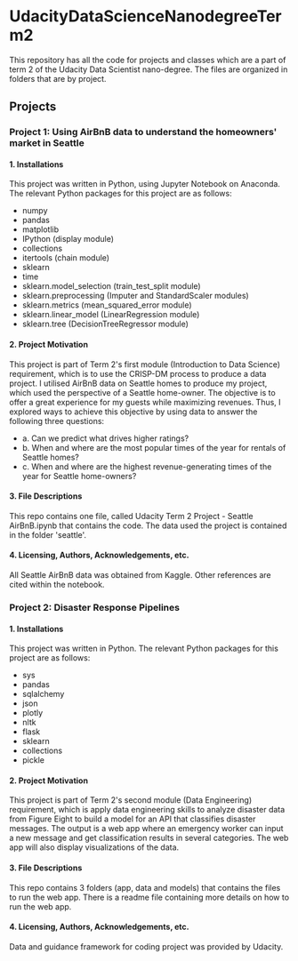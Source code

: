 # UdacityDataScienceNanodegreeTerm2

This repository has all the code for projects and classes which are a part of term 2 of the Udacity Data Scientist nano-degree. The files are organized in folders that are by project.

## Projects

### Project 1: Using AirBnB data to understand the homeowners' market in Seattle

#### 1. Installations
This project was written in Python, using Jupyter Notebook on Anaconda. The relevant Python packages for this project are as follows:
- numpy
- pandas
- matplotlib
- IPython (display module)
- collections
- itertools (chain module)
- sklearn
- time
- sklearn.model_selection (train_test_split module)
- sklearn.preprocessing (Imputer and StandardScaler modules)
- sklearn.metrics (mean_squared_error module)
- sklearn.linear_model (LinearRegression module)
- sklearn.tree (DecisionTreeRegressor module)

#### 2. Project Motivation
This project is part of Term 2's first module (Introduction to Data Science) requirement, which is to use the CRISP-DM process to produce a data project. I utilised AirBnB data on Seattle homes to produce my project, which used the perspective of a Seattle home-owner. The objective is to offer a great experience for my guests while maximizing revenues. Thus, I explored ways to achieve this objective by using data to answer the following three questions:

  - a. Can we predict what drives higher ratings?
  - b. When and where are the most popular times of the year for rentals of Seattle homes?
  - c. When and where are the highest revenue-generating times of the year for Seattle home-owners?

#### 3. File Descriptions
This repo contains one file, called Udacity Term 2 Project - Seattle AirBnB.ipynb that contains the code. The data used the project is contained in the folder 'seattle'.

#### 4. Licensing, Authors, Acknowledgements, etc.

All Seattle AirBnB data was obtained from Kaggle. Other references are cited within the notebook.

### Project 2: Disaster Response Pipelines
#### 1. Installations
This project was written in Python. The relevant Python packages for this project are as follows:

- sys
- pandas
- sqlalchemy 
- json
- plotly
- nltk
- flask
- sklearn
- collections
- pickle

#### 2. Project Motivation
This project is part of Term 2's second module (Data Engineering) requirement, which is apply data engineering skills to analyze disaster data from Figure Eight to build a model for an API that classifies disaster messages. The output is a web app where an emergency worker can input a new message and get classification results in several categories. The web app will also display visualizations of the data. 

#### 3. File Descriptions
This repo contains 3 folders (app, data and models) that contains the files to run the web app. There is a readme file containing more details on how to run the web app. 

#### 4. Licensing, Authors, Acknowledgements, etc.

Data and guidance framework for coding project was provided by Udacity.
